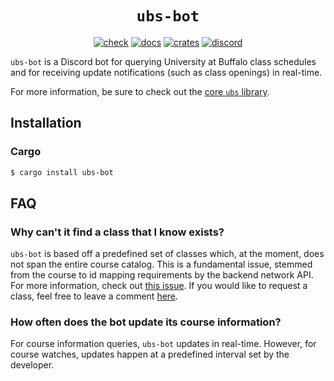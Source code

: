 <div align="center">
  <h1><code>ubs-bot</code></h1>
  <p>
    <a href="https://github.com/ok-nick/ubs-bot/actions?query=workflow"><img src="https://github.com/ok-nick/ubs-bot/workflows/check/badge.svg" alt="check" /></a>
    <a href="https://docs.rs/ubs-bot"><img src="https://img.shields.io/readthedocs/ubs-bot" alt="docs" /></a>
    <a href="https://crates.io/crates/ubs-bot"><img src="https://img.shields.io/crates/v/ubs-bot" alt="crates" /></a>
    <a href="https://discord.gg/w9Bc6xH7uC"><img src="https://img.shields.io/discord/834969350061424660?label=discord" alt="discord" /></a>
  </p>
</div>

`ubs-bot` is a Discord bot for querying University at Buffalo class schedules and for receiving update notifications (such as class openings) in real-time.

For more information, be sure to check out the [core `ubs` library](https://github.com/ok-nick/ubs).

## Installation
### Cargo
```bash
$ cargo install ubs-bot
```

## FAQ
### Why can't it find a class that I know exists?
`ubs-bot` is based off a predefined set of classes which, at the moment, does not span the entire course catalog. This is a fundamental issue, stemmed from the course to id mapping requirements by the backend network API. For more information, check out [this  issue](https://github.com/ok-nick/ubs/issues/1). If you would like to request a class, feel free to leave a comment [here](https://github.com/ok-nick/ubs/issues/1).

### How often does the bot update its course information?
For course information queries, `ubs-bot` updates in real-time. However, for course watches, updates happen at a predefined interval set by the developer.